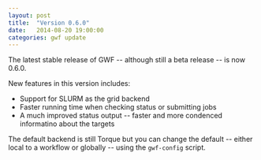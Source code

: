 ```yaml
---
layout: post
title:  "Version 0.6.0"
date:   2014-08-20 19:00:00
categories: gwf update
---
```


The latest stable release of GWF -- although still a beta release -- is now 0.6.0.

New features in this version includes:

* Support for SLURM as the grid backend
* Faster running time when checking status or submitting jobs
* A much improved status output -- faster and more condenced informatino about the targets

The default backend is still Torque but you can change the default -- either local to a workflow or globally -- using the `gwf-config` script.

